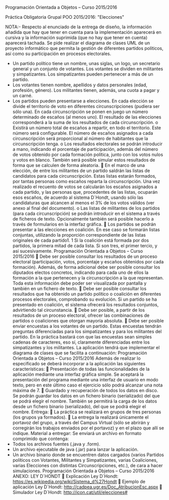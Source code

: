 Programación Orientada a Objetos – Curso 2015/2016

Práctica Obligatoria Grupal POO 2015/2016: "Elecciones"

NOTA:- Respecto al enunciado de la entrega de diseño, la información añadida que hay que tener en cuenta para la implementación aparecerá en cursiva y la información suprimida (que no hay que tener en cuenta) aparecerá tachada.
Se pide realizar el diagrama de clases UML de un proyecto informático que permita la gestión de diferentes partidos políticos, así como su participación en procesos electorales.

- Un partido político tiene un nombre, unas siglas, un logo, un secretario general y un conjunto de votantes. Los votantes se dividen en militantes y simpatizantes. Los simpatizantes pueden pertenecer a más de un partido.
- Los votantes tienen nombre, apellidos y datos personales (edad, profesión, género). Los militantes tienen, además, una cuota a pagar y un carné.
- Los partidos pueden presentarse a elecciones. En cada elección se divide el territorio de voto en diferentes circunscripciones (pudiera ser sólo una). En cada circunscripción se ponen en juego un número determinado de escaños (al menos uno). El resultado de las elecciones corresponderá a la suma de los resultados de cada circunscripción.
o Existirá un número total de escaños a repartir, en todo el territorio. Este número será configurable. El número de escaños asignados a cada circunscripción será proporcional al número de habitantes que la circunscripción tenga.
o Los resultados electorales se podrán introducir a mano, indicando el porcentaje de participación, además del número de votos obtenido por cada formación política, junto con los votos nulos y votos en blanco. También será posible simular estos resultados de forma que se calculen de forma aleatoria.
 En el marco de una elección, de entre los militantes de un partido saldrán las listas de candidatos para cada circunscripción. Estas listas estarán formados, por tantas personas como escaños reparta la circunscripción. Una vez realizado el recuento de votos se calcularán los escaños asignados a cada partido, y las personas que, procedentes de las listas, ocuparán esos escaños, de acuerdo al sistema D´Hondt, usando sólo las candidaturas que alcancen al menos el 3% de los votos válidos (ver anexo al final del documento).
o Las listas de militantes de los partidos (para cada circunscripción) se podrán introducir en el sistema a través de ficheros de texto. Opcionalmente también será posible hacerlo a través de formularios en la interfaz gráfica.
 Los partidos se podrán presentar a las elecciones en coalición. En ese caso se formarán listas conjuntas, utilizando la proporción correspondiente de las listas originales de cada partido1.
1 Si la coalición está formada por dos partidos, la primera mitad de cada lista. Si son tres, el primer tercio, y así sucesivamente.
Programación Orientada a Objetos – Curso 2015/2016
 Debe ser posible consultar los resultados de un proceso electoral (participación, votos, porcentaje y escaños obtenidos por cada formación). Además, de forma adicional debe ser posible consultar los diputados electos concretos, indicando para cada uno de ellos la formación a la que pertenecen y la circunscripción a la que representan. Toda esta información debe poder ser visualizada por pantalla y también en un fichero de texto.
 Debe ser posible consultar los resultados que ha obtenido un partido político o coalición en diferentes procesos electorales, comprobando su evolución. Si un partido se ha presentado en coalición, el sistema ofrecerá los resultados conjuntos, advirtiendo tal circunstancia.
 Debe ser posible, a partir de los resultados de un proceso electoral, ofrecer las combinaciones de partidos o coaliciones que otorgan mayoría absoluta.
 Debe ser posible enviar encuestas a los votantes de un partido. Estas encuestas tendrán preguntas diferenciadas para los simpatizantes y para los militantes del partido. En la práctica bastará con que las encuestas sean simples cadenas de caracteres, eso sí, claramente diferenciadas entre los simpatizantes y los militantes.
La aplicación tendrá que implementar el diagrama de clases que se facilita a continuación:
Programación Orientada a Objetos – Curso 2015/2016
Además de realizar lo especificado se deberá incorporar a la aplicación las siguientes características:
 Presentación de todas las funcionalidades de la aplicación mediante una interfaz gráfica simple. Se aceptará la presentación del programa mediante una interfaz de usuario en modo texto, pero en este último caso el ejercicio sólo podrá alcanzar una nota máxima de 7.
 Guardado y recuperación de todos los datos en disco. Se podrán guardar los datos en un fichero binario (serializado) del que se podrá elegir el nombre. También se permitirá la carga de los datos desde un fichero binario (serializado), del que se podrá elegir el nombre.
Entrega:
 La práctica se realizará en grupos de tres personas (los grupos ya formados).
 La entrega la realizará únicamente el portavoz del grupo, a través del Campus Virtual (sólo se abrirán y corregirán los trabajos enviados por el portavoz) y en el plazo que allí se indique.
Material a entregar:
Se enviará un archivo en formato comprimido que contenga:
- Todos los archivos fuentes (.java y .form).
- Un archivo ejecutable de java (.jar) para lanzar la aplicación.
- Un archivo binario donde se encuentren datos cargados (varios Partidos políticos con Votantes, Militantes y Simpatizantes, varias Coaliciones, varias Elecciones con distintas Circunscripciones, etc.), de cara a hacer simulaciones.
Programación Orientada a Objetos – Curso 2015/2016
ANEXO: LEY D´HONDT
 Explicación Ley D´Hondt: https://es.wikipedia.org/wiki/Sistema_d%27Hondt
 Ejemplo de aplicación Ley D´Hondt: http://cadpea.ugr.es/Doc_AtribucionEsc.aspx
 Simulador Ley D´Hondt: http://icon.cat/util/elecciones#
